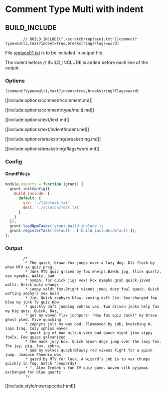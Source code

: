 # Comment Type Multi with indent

## BUILD_INCLUDE

<div class="nowrapcode">

```text
		// BUILD_INCLUDE("./scratch/replace1.txt")[comment?type=multi,text?indent=true,breakstring?Flags=word]
```

</div>

File [replace01.txt](replacements/replace01.txt.html) is to be included in output file.

The indent before // BUILD_INCLUDE is added before each line of the output.

### Options

`[comment?type=multi,text?indent=true,breakstring?Flags=word]`

[[include:options/comment/comment.md]]

[[include:options/comment/type/multi.md]]

[[include:options/text/text.md]]

[[include:options/text/indent/indent.md]]

[[include:options/breakstring/breakstring.md]]

[[include:options/breakstring/flags/word.md]]

### Config

#### GruntFile.js

```js
module.exports = function (grunt) {
  grunt.initConfig({
    build_include: {
      default: {
        src: './lib/test.txt',
        dest: './scratch/test.txt'
      }
    }
  });
  grunt.loadNpmTasks('grunt-build-include');
  grunt.registerTask('default', ['build_include:default']);
};
```

### Output

<div class="nowrapcode">

```text
		/*
		 * The quick, brown fox jumps over a lazy dog. DJs flock by when MTV ax quiz prog.
		 * Junk MTV quiz graced by fox whelps.Bawds jog, flick quartz, vex nymphs. Waltz, bad
		 * nymph, for quick jigs vex! Fox nymphs grab quick-jived waltz. Brick quiz whangs
		 * jumpy veldt fox.Bright vixens jump; dozy fowl quack. Quick wafting zephyrs vex bold
		 * Jim. Quick zephyrs blow, vexing daft Jim. Sex-charged fop blew my junk TV quiz.How
		 * quickly daft jumping zebras vex. Two driven jocks help fax my big quiz. Quick, Baz,
		 * get my woven flax jodhpurs! "Now fax quiz Jack!" my brave ghost pled. Five quacking
		 * zephyrs jolt my wax bed. Flummoxed by job, kvetching W. zaps Iraq. Cozy sphinx waves
		 * quart jug of bad milk.A very bad quack might jinx zippy fowls. Few quips galvanized
		 * the mock jury box. Quick brown dogs jump over the lazy fox. The jay, pig, fox, zebra,
		 * and my wolves quack!Blowzy red vixens fight for a quick jump. Joaquin Phoenix was
		 * gazed by MTV for luck. A wizard’s job is to vex chumps quickly in fog. Watch "Jeopardy!
		 * ", Alex Trebek's fun TV quiz game. Woven silk pyjamas exchanged for blue quartz.
		 */
```

</div>

[[include:style/nowrapcode.html]]